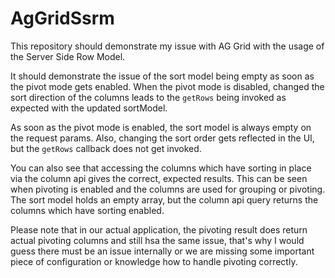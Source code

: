 # AgGridSsrm

This repository should demonstrate my issue with AG Grid with the usage of the Server Side Row Model.

It should demonstrate the issue of the sort model being empty as soon as the pivot mode gets enabled.
When the pivot mode is disabled, changed the sort direction of the columns leads to the `getRows` being invoked as expected with the updated sortModel.

As soon as the pivot mode is enabled, the sort model is always empty on the request params.
Also, changing the sort order gets reflected in the UI, but the `getRows` callback does not get invoked.

You can also see that accessing the columns which have sorting in place via the column api gives the correct, expected results.
This can be seen when pivoting is enabled and the columns are used for grouping or pivoting.
The sort model holds an empty array, but the column api query returns the columns which have sorting enabled.

Please note that in our actual application, the pivoting result does return actual pivoting columns and still hsa the same issue, that's why I would guess there must be an issue internally or we are missing some important piece of configuration or knowledge how to handle pivoting correctly.
